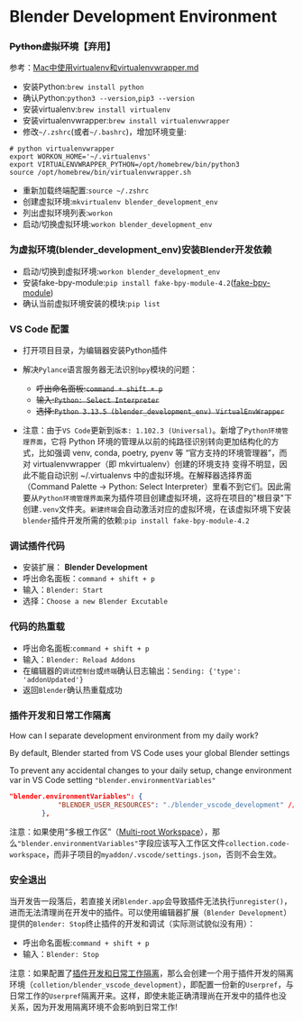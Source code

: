 # Blender Development Environment

### <del>Python虚拟环境</del>【弃用】
参考：[Mac中使用virtualenv和virtualenvwrapper.md](https://github.com/walter201230/Python/blob/master/Article/advanced/Mac中使用virtualenv和virtualenvwrapper.md)
* 安装Python:`brew install python`
* 确认Python:`python3 --version`,`pip3 --version`
* 安装virtualenv:`brew install virtualenv`
* 安装virtualenvwrapper:`brew install virtualenvwrapper`
* 修改`~/.zshrc`(或者`~/.bashrc`)，增加环境变量:
```shell
# python virtualenvwrapper
export WORKON_HOME='~/.virtualenvs'
export VIRTUALENVWRAPPER_PYTHON=/opt/homebrew/bin/python3
source /opt/homebrew/bin/virtualenvwrapper.sh
```
* 重新加载终端配置:`source ~/.zshrc`
* 创建虚拟环境:`mkvirtualenv blender_development_env`
* 列出虚拟环境列表:`workon`
* 启动/切换虚拟环境:`workon blender_development_env`

### 为虚拟环境(blender_development_env)安装Blender开发依赖
* 启动/切换到虚拟环境:`workon blender_development_env`
* 安装fake-bpy-module:`pip install fake-bpy-module-4.2`([fake-bpy-module](https://github.com/nutti/fake-bpy-module))
* 确认当前虚拟环境安装的模块:`pip list`

### VS Code 配置
* 打开项目目录，为编辑器安装Python插件
* 解决`Pylance`语言服务器无法识别`bpy`模块的问题：
  * <del>呼出命名面板:`command + shift + p`</del>
  * <del>输入:`Python: Select Interpreter`</del>
  * <del>选择:`Python 3.13.5 (blender_development_env) VirtualEnvWrapper`</del>

* 注意：由于`VS Code`更新到`版本: 1.102.3 (Universal)`。新增了`Python环境管理界面`，它将 Python 环境的管理从以前的纯路径识别转向更加结构化的方式，比如强调 venv, conda, poetry, pyenv 等 “官方支持的环境管理器”，而对 virtualenvwrapper（即 mkvirtualenv）创建的环境支持 变得不明显，因此不能自动识别 ~/.virtualenvs 中的虚拟环境。在解释器选择界面（Command Palette → Python: Select Interpreter）里看不到它们。因此需要从`Python环境管理界面`来为插件项目创建虚拟环境，这将在项目的"根目录"下创建`.venv`文件夹。`新建终端`会自动激活对应的虚拟环境，在该虚拟环境下安装`blender`插件开发所需的依赖:`pip install fake-bpy-module-4.2`

### 调试插件代码
* 安装扩展： **Blender Development**
* 呼出命名面板：`command + shift + p`
* 输入：`Blender: Start`
* 选择：`Choose a new Blender Excutable`

### 代码的热重载
* 呼出命名面板:`command + shift + p`
* 输入：`Blender: Reload Addons`
* 在编辑器的`调试控制台`或`终端`确认日志输出：`Sending: {'type': 'addonUpdated'}`
* 返回`Blender`确认热重载成功

### 插件开发和日常工作隔离

How can I separate development environment from my daily work?

By default, Blender started from VS Code uses your global Blender settings

To prevent any accidental changes to your daily setup, change environment var in VS Code setting `"blender.environmentVariables"`
```json
"blender.environmentVariables": {
			"BLENDER_USER_RESOURCES": "./blender_vscode_development" // changes folder for addons, extensions, modules, config
		},
```

注意：如果使用“多根工作区”（[Multi-root Workspace](https://code.visualstudio.com/docs/editing/workspaces/multi-root-workspaces)），那么`"blender.environmentVariables"`字段应该写入工作区文件`collection.code-workspace`，而非子项目的`myaddon/.vscode/settings.json`，否则不会生效。

### 安全退出

当开发告一段落后，若直接关闭`Blender.app`会导致插件无法执行`unregister()`，进而无法清理尚在开发中的插件。可以使用编辑器扩展（`Blender Development`）提供的`Blender: Stop`终止插件的开发和调试（实际测试貌似没有用）：
* 呼出命名面板:`command + shift + p`
* 输入：`Blender: Stop`

注意：如果配置了[插件开发和日常工作隔离](#插件开发和日常工作隔离)，那么会创建一个用于插件开发的隔离环境（`colletion/blender_vscode_development`），即配置一份新的`Userpref`，与日常工作的`Userpref`隔离开来。这样，即使未能正确清理尚在开发中的插件也没关系，因为开发用隔离环境不会影响到日常工作!